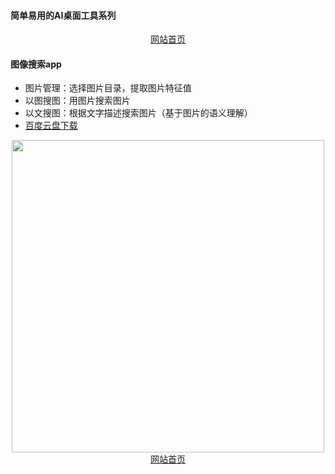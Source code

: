 #### 简单易用的AI桌面工具系列

<div align="center">
  <a href="http://www.aiarts.top/">网站首页</a>
</div>  


#### 图像搜索app
- 图片管理：选择图片目录，提取图片特征值
- 以图搜图：用图片搜索图片
- 以文搜图：根据文字描述搜索图片（基于图片的语义理解）
- [百度云盘下载](https://pan.baidu.com/s/1drC2hOIC0x2XVvk1Gdb8HA?pwd=2zt8)

<div align="center">
<img src="https://aiart.oss-cn-shanghai.aliyuncs.com/assets/search.jpeg"  width = "500"/>
</div> 



<div align="center">
  <a href="http://www.aiarts.top/">网站首页</a>
</div>  